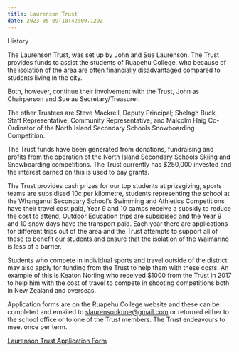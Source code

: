 ```yaml
---
title: Laurenson Trust
date: 2023-05-09T10:42:09.129Z
---
```

History

The Laurenson Trust, was set up by John and Sue Laurenson. The Trust provides funds to assist the students of Ruapehu College, who because of the isolation of the area are often financially disadvantaged compared to students living in the city.

Both, however, continue their involvement with the Trust, John as Chairperson and Sue as Secretary/Treasurer.

The other Trustees are Steve Mackrell, Deputy Principal; Shelagh Buck, Staff Representative;  Community Representative; and Malcolm Haig Co-Ordinator of the North Island Secondary Schools Snowboarding Competition.

The Trust funds have been generated from donations, fundraising and profits from the operation of the North Island Secondary Schools Skiing and Snowboarding competitions. The Trust currently has $250,000 invested and the interest earned on this is used to pay grants.

The Trust provides cash prizes for our top students at prizegiving, sports teams are subsidised 10c per kilometre, students representing the school at the Whanganui Secondary School’s Swimming and Athletics Competitions have their travel cost paid, Year 9 and 10 camps receive a subsidy to reduce the cost to attend, Outdoor Education trips are subsidised and the Year 9 and 10 snow days have the transport paid. Each year there are applications for different trips out of the area and the Trust attempts to support all of these to benefit our students and ensure that the isolation of the Waimarino is less of a barrier.

Students who compete in individual sports and travel outside of the district may also apply for funding from the Trust to help them with these costs. An example of this is Keaton Norling who received $1000 from the Trust in 2017 to help him with the cost of travel to compete in shooting competitions both in New Zealand and overseas.

Application forms are on the Ruapehu College website and these can be completed and emailed to slaurensonkune@gmail.com or returned either to the school office or to one of the Trust members. The Trust endeavours to meet once per term.

[Laurenson Trust Application Form](https://res.cloudinary.com/ruapehu-college/image/upload/v1683580943/Laurenson_Trust_Application_fijrsc.pdf)
